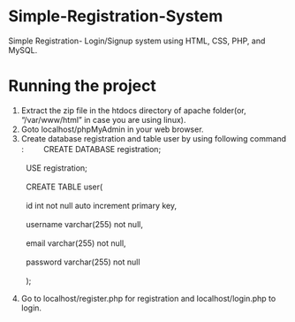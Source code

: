 # Simple-Registration-System
Simple Registration- Login/Signup system using HTML, CSS, PHP, and MySQL.


# Running the project

  1. Extract the zip file in the htdocs directory of apache folder(or, “/var/www/html” in case you are using linux).
  2. Goto localhost/phpMyAdmin in your web browser.
  3. Create database registration and table user by using following command :
　　      CREATE DATABASE registration;
        
　　      USE registration;
        
　　      CREATE TABLE user(
        
　　      id int not null auto increment primary key,
        
　　      username varchar(255) not null,
        
　　      email varchar(255) not null,
        
　　      password varchar(255) not null
        
　　      );
            
  4. Go to localhost/register.php for registration and localhost/login.php to login.
